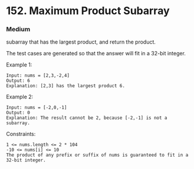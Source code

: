 # 152. Maximum Product Subarray
### Medium

subarray
 that has the largest product, and return the product.

The test cases are generated so that the answer will fit in a 32-bit integer.

 

Example 1:

    Input: nums = [2,3,-2,4]
    Output: 6
    Explanation: [2,3] has the largest product 6.
Example 2:

    Input: nums = [-2,0,-1]
    Output: 0
    Explanation: The result cannot be 2, because [-2,-1] is not a subarray.
 

Constraints:

    1 <= nums.length <= 2 * 104
    -10 <= nums[i] <= 10
    The product of any prefix or suffix of nums is guaranteed to fit in a 32-bit integer.